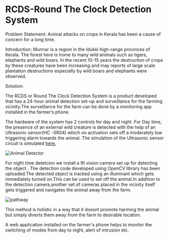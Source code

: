 # RCDS-Round The Clock Detection System

Problem Statement:
Animal attacks on crops in Kerala has been a cause of concern for a long time.

Introduction:
Munnar is a region in the Idukki high-range provinces of Kerala. The forest here is home to many wild animals such as tigers, elephants and wild boars. In the recent 10-15 years the destruction of crops by these creatures have been increasing and may reports of large scale plantation destructions  especially by wild boars and elephants were observed.


Solution:

The RCDS or Round The Clock Detection System is a product developed that has a 24-hour  animal detection set-up and surveillance for the farming vicinity.The surveillance for the farm can be done by a monitoring app installed in the farmer’s phone.

The hardware of the system has 2 controls for day and night .For Day time,  the presence of an external wild creature is detected with the help of an Ultrasonic sensor(HC -SR04) which on activation sets off a moderately low triggering alarm towards the animal. The simulation of the Ultrasonic sensor circuit is simulated [here.](https://www.tinkercad.com/things/4batVNO9OJZ-test/editel?sharecode=KnvPZKgdMqX2d_8PNaXX0Jo2ahHH1qfF4zlye5tGsnA)

![Animal Detector](https://user-images.githubusercontent.com/67196669/120081153-95e23c00-c0d9-11eb-9220-c26d52f7b1b7.png)

For night time detetcion we  install a 9t vision camera set up for detecting the object . The detection code developed using OpenCV library has been uploaded.The detected object is tracked using an  illuminant which gets immediately turned on.This can be used to set off the animal.In addition to the detection camera,another set of  cameras placed in the vicinity itself gets triggered and  navigates the animal away from the farm.

![pathway](https://user-images.githubusercontent.com/67196669/120081557-db076d80-c0db-11eb-8760-380e714783bb.jpeg)

This method is holistic in a way that it doesnt promote harming the animal but simply diverts them away from the farm to desirable location.


A web application installed on the farmer's phone helps to monitor the switching of modes from day to night, alert of intrusion etc.








